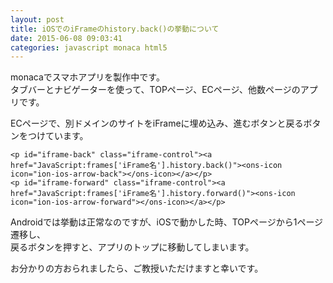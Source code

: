 ```yaml
---
layout: post
title: iOSでのiFrameのhistory.back()の挙動について
date: 2015-06-08 09:03:41
categories: javascript monaca html5
---
```

<p>monacaでスマホアプリを製作中です。<br>
タブバーとナビゲーターを使って、TOPページ、ECページ、他数ページのアプリです。</p>

<p>ECページで、別ドメインのサイトをiFrameに埋め込み、進むボタンと戻るボタンをつけています。</p>

<pre><code>&lt;p id="iframe-back" class="iframe-control"&gt;&lt;a href="JavaScript:frames['iFrame名'].history.back()"&gt;&lt;ons-icon icon="ion-ios-arrow-back"&gt;&lt;/ons-icon&gt;&lt;/a&gt;&lt;/p&gt;
&lt;p id="iframe-forward" class="iframe-control"&gt;&lt;a href="JavaScript:frames['iFrame名'].history.forward()"&gt;&lt;ons-icon icon="ion-ios-arrow-forward"&gt;&lt;/ons-icon&gt;&lt;/a&gt;&lt;/p&gt;
</code></pre>

<p>Androidでは挙動は正常なのですが、iOSで動かした時、TOPページから1ページ遷移し、<br>
戻るボタンを押すと、アプリのトップに移動してしまいます。</p>

<p>お分かりの方おられましたら、ご教授いただけますと幸いです。</p>
